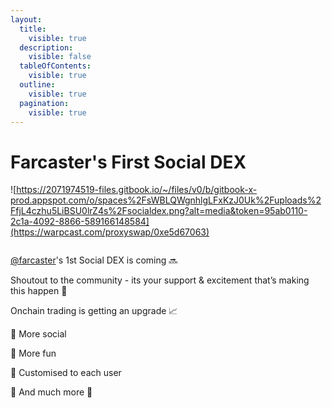 ```yaml
---
layout:
  title:
    visible: true
  description:
    visible: false
  tableOfContents:
    visible: true
  outline:
    visible: true
  pagination:
    visible: true
---
```


# Farcaster's First Social DEX

![https://2071974519-files.gitbook.io/~/files/v0/b/gitbook-x-prod.appspot.com/o/spaces%2FsWBLQWgnhlgLFxKzJ0Uk%2Fuploads%2FfjL4czhu5LiBSU0lrZ4s%2Fsocialdex.png?alt=media&token=95ab0110-2c1a-4092-8866-589166148584](https://warpcast.com/proxyswap/0xe5d67063)

<figure><img src="../.gitbook/assets/socialdex.png" alt=""><figcaption></figcaption></figure>

[@farcaster](https://warpcast.com/farcaster)'s 1st Social DEX is coming 🔜

Shoutout to the community - its your support & excitement that’s making this happen 💙

Onchain trading is getting an upgrade 📈

🔹 More social

🔹 More fun

🔹 Customised to each user

🔹 And much more 🍳

